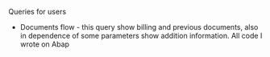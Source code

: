 
Queries for users
- Documents flow - this query show billing and previous documents, also in dependence of some parameters show addition information. All code I wrote on Abap
